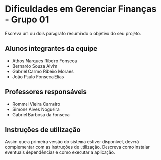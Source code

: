 # Dificuldades em Gerenciar Finanças - Grupo 01

Escreva um ou dois parágrafo resumindo o objetivo do seu projeto.

## Alunos integrantes da equipe

* Athos Marques Ribeiro Fonseca
* Bernardo Souza Alvim
* Gabriel Carmo Ribeiro Moraes
* João Paulo Fonseca Elias

## Professores responsáveis

* Rommel Vieira Carneiro
* Simone Alves Nogueira
* Gabriel Barbosa da Fonseca

## Instruções de utilização

Assim que a primeira versão do sistema estiver disponível, deverá complementar com as instruções de utilização. Descreva como instalar eventuais dependências e como executar a aplicação.
